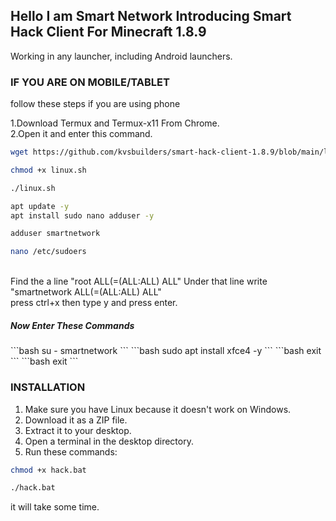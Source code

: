 ## Hello I am Smart Network Introducing Smart Hack Client For Minecraft 1.8.9
Working in any launcher, including Android launchers.

### IF YOU ARE ON MOBILE/TABLET
follow these steps if you are using phone

1.Download Termux and Termux-x11 From Chrome.<br>
2.Open it and enter this command.<br>
```bash
wget https://github.com/kvsbuilders/smart-hack-client-1.8.9/blob/main/linux.sh
```
```bash
chmod +x linux.sh
```
```bash
./linux.sh
```
```bash
apt update -y
apt install sudo nano adduser -y
```
```bash
adduser smartnetwork
```
```bash
nano /etc/sudoers
```
<br>
Find the a line "root ALL(=(ALL:ALL) ALL" Under that line write "smartnetwork ALL(=(ALL:ALL) ALL"<br>
press ctrl+x then type y and press enter.<br>
<h5>Now Enter These Commands</h5>
```bash
su - smartnetwork
```
```bash
sudo apt install xfce4 -y
```
```bash
exit
```
```bash
exit
```

### INSTALLATION

1. Make sure you have Linux because it doesn't work on Windows.
2. Download it as a ZIP file.
3. Extract it to your desktop.
4. Open a terminal in the desktop directory.
5. Run these commands:

```bash
chmod +x hack.bat
```

```bash
./hack.bat
```

it will take some time.
